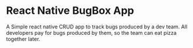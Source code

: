 # React Native BugBox App

A Simple react native CRUD app to track bugs produced by a dev team. All developers pay for bugs produced by them, so the team can eat pizza together later.
